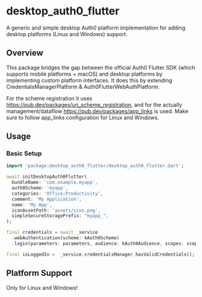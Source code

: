 # desktop_auth0_flutter

A generic and simple desktop Auth0 platform implementation for adding desktop platforms (Linux and Windows) support.

## Overview

This package bridges the gap between the official Auth0 Flutter SDK (which supports mobile platforms + macOS) and desktop platforms by implementing custom platform interfaces.
It does this by extending CredentialsManagerPlatform & Auth0FlutterWebAuthPlatform.

For the scheme registration it uses <https://pub.dev/packages/uri_scheme_registration>, and for the actually management/dataflow <https://pub.dev/packages/app_links> is used.
Make sure to follow app_links configuration for Linux and Windows.

## Usage

### Basic Setup

```dart
import 'package:desktop_auth0_flutter/desktop_auth0_flutter.dart';

await initDesktopAuth0Flutter(
  bundleName: 'com.example.myapp',
  auth0Scheme: 'myapp',
  categories: 'Office;Productivity',
  comment: 'My Application',
  name: 'My App',
  iconAssetPath: 'assets/icon.png',
  simpleSecureStoragePrefix: "myapp_",
);

final credentials = await _service
  .webAuthentication(scheme: kAuth0Scheme)
  .login(parameters: parameters, audience: kAuth0Audience, scopes: scopes, useHTTPS: true);

final isLoggedIn =  _service.credentialsManager.hasValidCredentials();
```

## Platform Support

Only for Linux and Windows!

